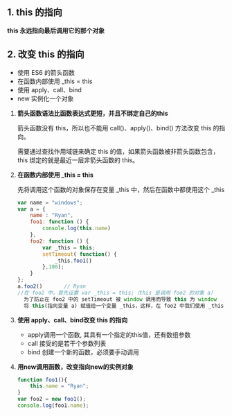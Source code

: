 ## 1. this 的指向
**this 永远指向最后调用它的那个对象**
## 2. 改变 this 的指向
- 使用 ES6 的箭头函数
- 在函数内部使用 _this = this
- 使用 apply、call、bind
- new 实例化一个对象

1. **箭头函数语法比函数表达式更短，并且不绑定自己的this**

    箭头函数没有 this，所以也不能用 call()、apply()、bind() 方法改变 this 的指向。

    需要通过查找作用域链来确定 this 的值，如果箭头函数被非箭头函数包含，this 绑定的就是最近一层非箭头函数的 this。

2. **在函数内部使用 _this = this**

    先将调用这个函数的对象保存在变量 _this 中，然后在函数中都使用这个 _this
    ~~~javascript
    var name = "windows";
    var a = {
        name : "Ryan",
        foo1: function () {
            console.log(this.name)
        },
        foo2: function () {
            var _this = this;
            setTimeout( function() {
                _this.foo1()
            },100);
        }
    };
    a.foo2()       // Ryan
    //在 foo2 中，首先设置 var _this = this;（this 是调用 foo2 的对象 a）
      为了防止在 foo2 中的 setTimeout 被 window 调用而导致 this 为 window
      将 this(指向变量 a) 赋值给一个变量 _this，这样，在 foo2 中我们使用 _this 就是指向对象 a
3. **使用 apply、call、bind改变 this 的指向**
    - apply调用一个函数, 其具有一个指定的this值，还有数组参数
    - call 接受的是若干个参数列表
    - bind 创建一个新的函数，必须要手动调用
4. **用new调用函数，改变指向new的实例对象**
    ~~~javascript
    function foo1(){
        this.name = "Ryan";
    }
    var foo2 = new foo1();
    console.log(foo1.name);